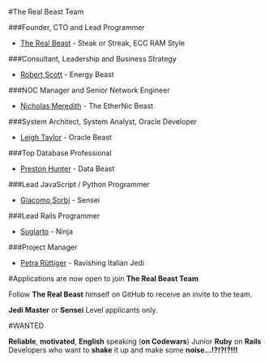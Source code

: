 #The Real Beast Team

###Founder, CTO and Lead Programmer

- [The Real Beast](http://thebeast.me/about/) - Steak or Streak, ECC RAM Style

###Consultant, Leadership and Business Strategy

- [Robert Scott](https://www.linkedin.com/in/robert-scott-26bb128) - Energy Beast

###NOC Manager and Senior Network Engineer

- [Nicholas Meredith](https://twitter.com/MrNickMeredith) - The EtherNic Beast

###System Architect, System Analyst, Oracle Developer

- [Leigh Taylor](https://au.linkedin.com/in/leigh-taylor-5408a152) - Oracle Beast

###Top Database Professional

- [Preston Hunter](https://www.upwork.com/users/~012ab645e1d96a5c7f) - Data Beast

###Lead JavaScript / Python Programmer

- [Giacomo Sorbi](https://www.codewars.com/users/GiacomoSorbi) - Sensei

###Lead Rails Programmer

- [Sugiarto](https://www.upwork.com/freelancers/~01e12d81269df3013f) - Ninja

###Project Manager

- [Petra Rüttiger](https://www.upwork.com/o/profiles/users/_~01012c0f7e1e9bc171/) - Ravishing Italian Jedi


#Applications are now open to join **The Real Beast Team**

Follow **The Real Beast** himself on GitHub to receive an invite to the team.

**Jedi Master** or **Sensei** Level applicants only.

#WANTED

**Reliable**, **motivated**, **English** speaking (**on Codewars**) Junior **Ruby** on **Rails** Developers who want to **shake** it up and make some **noise...!?!?!?!!!**


